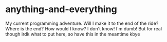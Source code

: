 # anything-and-everything
My current programming adventure. Will I make it to the end of the ride? Where is the end? How would I know? I don't know! I'm dumb!
But for real though irdk what to put here, so have this in the meantime kbye
